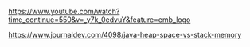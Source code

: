 https://www.youtube.com/watch?time_continue=550&v=_y7k_0edvuY&feature=emb_logo

https://www.journaldev.com/4098/java-heap-space-vs-stack-memory

